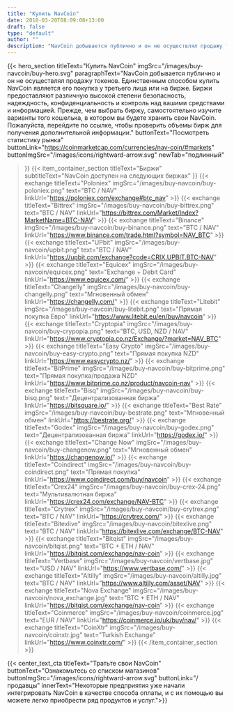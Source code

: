 ```yaml
---
title: "Купить NavCoin"
date: 2018-03-20T08:09:08+13:00
draft: false
type: "default"
author: ""
description: "NavCoin добывается публично и он не осуществлял продажу токенов. Единственным способом купить NavCoin является его покупка у третьего лица или на бирже."
---
```

{{< hero_section
titleText="Купить NavCoin"
imgSrc="/images/buy-navcoin/buy-hero.svg"
paragraphText="NavCoin добывается публично и он не осуществлял продажу токенов. Единственным способом купить NavCoin является его покупка у третьего лица или на бирже. Биржи предоставляют различную высокой степени безопасность, надеждность, конфиденциальность и контроль над вашими средствами и информацией. Прежде, чем выбрать биржу, самостоятельно изучите варианты того кошелька, в котором вы будете хранить свои NavCoin. Пожалуйста, перейдите по ссылке, чтобы проверить объемы бирж для получения дополнительной&nbsp;информации."
buttonText="Посмотреть статистику рынка"
buttonLink="https://coinmarketcap.com/currencies/nav-coin/#markets"
buttonImgSrc="/images/icons/rightward-arrow.svg"
newTab="подлинный"
>}}
{{< item_container_section
    titleText="Биржи"
    subtitleText="NavCoin доступен на следующих&nbsp;биржах"
>}}
    {{< exchange
        titleText="Poloniex"
        imgSrc="/images/buy-navcoin/buy-poloniex.png"
        text="BTC / NAV"
        linkUrl="https://poloniex.com/exchange#btc_nav"
    >}}
    {{< exchange
        titleText="Bittrex"
        imgSrc="/images/buy-navcoin/buy-bittrex.png"
        text="BTC / NAV"
        linkUrl="https://bittrex.com/Market/Index?MarketName=BTC-NAV"
    >}}
    {{< exchange
        titleText="Binance"
        imgSrc="/images/buy-navcoin/buy-binance.png"
        text="BTC / NAV"
        linkUrl="https://www.binance.com/trade.html?symbol=NAV_BTC"
    >}}
    {{< exchange
         titleText="UPbit"
         imgSrc="/images/buy-navcoin/upbit.png"
         text="BTC / NAV"
         linkUrl="https://upbit.com/exchange?code=CRIX.UPBIT.BTC-NAV"
     >}}
     {{< exchange
          titleText="Equicex"
          imgSrc="/images/buy-navcoin/equicex.png"
          text="Exchange + Debit Card"
          linkUrl="https://www.equicex.com/"
      >}}
     {{< exchange
          titleText="Changelly"
          imgSrc="/images/buy-navcoin/buy-changelly.png"
          text="Мгновенный обмен"
          linkUrl="https://changelly.com/"
      >}}
      {{< exchange
           titleText="Litebit"
           imgSrc="/images/buy-navcoin/buy-litebit.png"
           text="Прямая покупка Евро"
           linkUrl="https://www.litebit.eu/en/buy/navcoin"
       >}}
    {{< exchange
        titleText="Cryptopia"
        imgSrc="/images/buy-navcoin/buy-crypopia.png"
        text="BTC, USD, NZD / NAV"
        linkUrl="https://www.cryptopia.co.nz/Exchange/?market=NAV_BTC"
    >}}
    {{< exchange
         titleText="Easy Crypto"
         imgSrc="/images/buy-navcoin/buy-easy-crypto.png"
         text="Прямая покупка NZD"
         linkUrl="https://www.easycrypto.nz/"
     >}}
    {{< exchange
         titleText="BitPrime"
         imgSrc="/images/buy-navcoin/buy-bitprime.png"
         text="Прямая покупка/продажа NZD"
         linkUrl="https://www.bitprime.co.nz/product/navcoin-nav"
     >}}
   {{< exchange
        titleText="Bisq"
        imgSrc="/images/buy-navcoin/buy-bisq.png"
        text="Децентрализованная биржа"
        linkUrl="https://bitsquare.io/"
    >}}
   {{< exchange
        titleText="Best Rate"
        imgSrc="/images/buy-navcoin/buy-bestrate.png"
        text="Мгновенный обмен"
        linkUrl="https://bestrate.org/"
    >}}
   {{< exchange
        titleText="Godex"
        imgSrc="/images/buy-navcoin/buy-godex.png"
        text="Децентрализованная биржа"
        linkUrl="https://godex.io/"
    >}}
   {{< exchange
        titleText="Change Now"
        imgSrc="/images/buy-navcoin/buy-changenow.png"
        text="Мгновенный обмен"
        linkUrl="https://changenow.io/"
    >}}
   {{< exchange
        titleText="Coindirect"
        imgSrc="/images/buy-navcoin/buy-coindirect.png"
        text="Прямая покупка"
        linkUrl="https://www.coindirect.com/buy/navcoin"
    >}}
   {{< exchange
        titleText="Crex24"
        imgSrc="/images/buy-navcoin/buy-crex-24.png"
        text="Мультивалютная биржа"
        linkUrl="https://crex24.com/exchange/NAV-BTC"
    >}}
   {{< exchange
        titleText="Crytrex"
        imgSrc="/images/buy-navcoin/buy-crytrex.png"
        text="BTC / NAV"
        linkUrl="https://crytrex.com/"
    >}}
    {{< exchange
         titleText="Bitexlive"
         imgSrc="/images/buy-navcoin/bitexlive.png"
         text="BTC / NAV"
         linkUrl="https://bitexlive.com/exchange/BTC-NAV"
     >}}
    {{< exchange
          titleText="Bitqist"
          imgSrc="/images/buy-navcoin/bitqist.png"
          text="BTC + ETH / NAV"
          linkUrl="https://bitqist.com/exchange/nav-coin"
      >}}
     {{< exchange
          titleText="Vertbase"
          imgSrc="/images/buy-navcoin/vertbase.jpg"
          text="USD / NAV"
          linkUrl="https://www.vertbase.com/"
      >}}
     {{< exchange
          titleText="Altilly"
          imgSrc="/images/buy-navcoin/altilly.jpg"
          text="BTC / NAV"
          linkUrl="https://www.altilly.com/asset/NAV"
      >}}
     {{< exchange
          titleText="Nova Exchange"
          imgSrc="/images/buy-navcoin/nova_exchange.jpg"
          text="BTC + ETH / NAV"
          linkUrl="https://bitqist.com/exchange/nav-coin"
      >}}
     {{< exchange
          titleText="Coinmerce"
          imgSrc="/images/buy-navcoin/coinmerce.jpg"
          text="EUR / NAV"
          linkUrl="https://coinmerce.io/uk/buy/nav/"
      >}}
     {{< exchange
          titleText="CoinXtr"
          imgSrc="/images/buy-navcoin/coinxtr.jpg"
          text="Turkish Exchange"
          linkUrl="https://www.coinxtr.com/"
      >}}
{{< /item_container_section >}}

{{< center_text_cta
    titleText="Тратьте свои NavCoin"
    buttonText="Ознакомьтесь со списком магазинов"
    buttonImgSrc="/images/icons/rightward-arrow.svg"
    buttonLink="/продавцы"
    innerText="Некоторые предприятия уже начали интегрировать NavCoin в качестве способа оплаты, и с их помощью вы можете легко приобрести ряд продуктов и&nbsp;услуг.">}}
